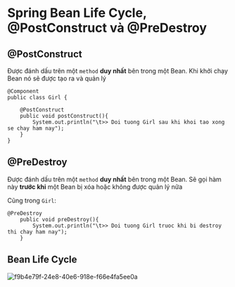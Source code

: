 # Spring Bean Life Cycle, @PostConstruct và @PreDestroy

## @PostConstruct
Được đánh dấu trên một `method` **duy nhất** bên trong một Bean. Khi khởi chạy Bean nó sẽ được tạo ra và quản lý
```
@Component
public class Girl {

    @PostConstruct
    public void postConstruct(){
        System.out.println("\t>> Doi tuong Girl sau khi khoi tao xong se chay ham nay");
    }
}
```

## @PreDestroy
Được đánh dấu trên một `method` **duy nhất** bên trong một Bean. Sẽ gọi hàm này **trước khi** một Bean bị xóa hoặc không được quản lý nữa

Cũng trong `Girl`:
```
@PreDestroy
    public void preDestroy(){
        System.out.println("\t>> Doi tuong Girl truoc khi bi destroy thi chay ham nay");
    }
```

## Bean Life Cycle

![f9b4e79f-24e8-40e6-918e-f66e4fa5ee0a](https://user-images.githubusercontent.com/95759699/199367687-108f2658-57a2-4877-b370-65d983c2ae5b.jpg)
